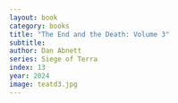 ```yaml
---
layout: book
category: books
title: "The End and the Death: Volume 3"
subtitle: 
author: Dan Abnett
series: Siege of Terra
index: 13
year: 2024
image: teatd3.jpg
---
```

